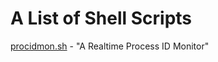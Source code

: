 # A List of Shell Scripts

[procidmon.sh](My-Shell-Scripts/procidmon.sh) - "A Realtime Process ID Monitor"
